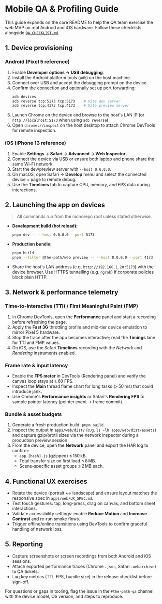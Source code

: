 # Mobile QA & Profiling Guide

This guide expands on the core README to help the QA team exercise the web MVP on real Android and iOS hardware. Follow these checklists alongside [`QA_CHECKLIST.md`](../QA_CHECKLIST.md).

## 1. Device provisioning

### Android (Pixel 5 reference)

1. Enable **Developer options → USB debugging**.
2. Install the Android platform tools (`adb`) on the host machine.
3. Connect over USB and accept the debugging prompt on the device.
4. Confirm the connection and optionally set up port forwarding:
   ```bash
   adb devices
   adb reverse tcp:5173 tcp:5173    # Vite dev server
   adb reverse tcp:4173 tcp:4173    # Vite preview server
   ```
5. Launch Chrome on the device and browse to the host's LAN IP (or `http://localhost:5173` when using `adb reverse`).
6. Open `chrome://inspect` on the host desktop to attach Chrome DevTools for remote inspection.

### iOS (iPhone 13 reference)

1. Enable **Settings → Safari → Advanced → Web Inspector**.
2. Connect the device via USB or ensure both laptop and phone share the same Wi-Fi network.
3. Start the dev/preview server with `--host 0.0.0.0`.
4. On macOS, open Safari → **Develop** menu and select the connected device + page to remote debug.
5. Use the **Timelines** tab to capture CPU, memory, and FPS data during interactions.

## 2. Launching the app on devices

> All commands run from the monorepo root unless stated otherwise.

- **Development build (hot reload):**
  ```bash
  pnpm dev -- --host 0.0.0.0 --port 5173
  ```
- **Production bundle:**
  ```bash
  pnpm build
  pnpm --filter @the-path/web preview -- --host 0.0.0.0 --port 4173
  ```
- Share the host's LAN address (e.g. `http://192.168.1.20:5173`) with the device browser. Use HTTPS tunnelling (e.g. `ngrok`) if corporate policies block plain HTTP.

## 3. Network & performance telemetry

### Time-to-Interactive (TTI) / First Meaningful Paint (FMP)

1. In Chrome DevTools, open the **Performance** panel and start a recording before refreshing the page.
2. Apply the **Fast 3G** throttling profile and mid-tier device emulation to mirror Pixel 5 hardware.
3. Stop the trace after the app becomes interactive; read the **Timings** lane for TTI and FMP values.
4. On iOS, use the Safari **Timelines** recording with the *Network* and *Rendering* instruments enabled.

### Frame rate & input latency

- Enable the **FPS meter** in DevTools (Rendering panel) and verify the canvas loop stays at ≥ 60 FPS.
- Inspect the **Main** thread flame chart for long tasks (> 50 ms) that could introduce jank.
- Use Chrome's **Performance insights** or Safari's **Rendering FPS** to sample pointer latency (pointer event → frame commit).

### Bundle & asset budgets

1. Generate a fresh production build: `pnpm build`.
2. Inspect the output in `apps/web/dist/` (e.g. `ls -lh apps/web/dist/assets`) and capture gzip/brotli sizes via the network inspector during a production preview session.
3. From the device, open the **Network** panel and export the HAR log to confirm:
   - `app.[hash].js` (gzipped) ≤ 150 kB.
   - Total transfer size on first load ≤ 8 MB.
   - Scene-specific asset groups ≤ 2 MB each.

## 4. Functional UX exercises

- Rotate the device (portrait ↔ landscape) and ensure layout matches the responsive spec in `apps/web/UX_SPEC.md`.
- Test touch gestures: tap, long-press, drag on canvas, and bottom sheet interactions.
- Validate accessibility settings: enable **Reduce Motion** and **Increase Contrast** and re-run smoke flows.
- Trigger offline/online transitions using DevTools to confirm graceful handling of network loss.

## 5. Reporting

- Capture screenshots or screen recordings from both Android and iOS sessions.
- Attach exported performance traces (Chrome `.json`, Safari `.webarchive`) to QA tickets.
- Log key metrics (TTI, FPS, bundle size) in the release checklist before sign-off.

For questions or gaps in tooling, flag the issue in the `#the-path-qa` channel with the device model, OS version, and steps to reproduce.
